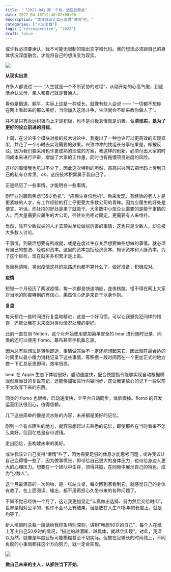 ```yaml
---
title: "「2022-04」第一个月，适应到释放"
date: 2022-04-16T12:40:02+08:00
description: "或许我该让自己变得“懒惰”些。"
categories: ["人生复盘"]
tags: ["retrospective", "2022"]
draft: false
---
```


或许我必须要承认，我不可能无限制的输出文字和代码。我的想法必须跟自己的身体状况深度融合，才能将自己的想法变为现实。

![](https://imagehost-cdn.frytea.com/images/2022/04/30/4F72C21D-F54C-425A-A9A6-1E7B4F97114Bf488b9d592da3281.jpg)

**从现实出发**

许多人都说过 —— “人生就是一个不断妥协的过程”，从刚开始的心高气傲，到逐渐承认父母、亲人和自己就是普通人。

看似是倒退、躺平，实际上这是一种成长。就像有些人会说 —— ”一切都不想你在网上看起来的那么美好，当你加入这场斗争，生活就会不断来教你做人了“。

并不是只有永远积极向上才是积极，也不是消极怠慢就是消极。**认清现实，是为了更好的设立前进的目标**。

上周，在讨论多个模块对接的技术讨论中，我提出了一种也许可以更高效的实现框架，并花了一个小时去实现需要的效果。兴致冲冲的找组长分享结果是，却被反驳。因为我们要采用也许更成熟的现成的方案，我这样的创新，必须付出大家的时间成本来进行评审，增加了大家的工作量，同时也有拖慢项目进度的风险。

这样的事情我也见过不少了，因此这次特别的坦然，高高兴兴回去把代码上传到自己的私有仓库里。ok，这份技术积累属于我自己了。


正是经历了一些事情，才能明白一些事情。

刚毕业时跟风焦虑“35岁危机”、“应届生身份危机”。后来发现，有经验的老人才是更紧缺的人才，有工作经验的打工仔更受大多数公司的青睐。因为应届生的好处是便宜、听话。而社招的好处是来了就能干。大多数中小型企业需要的是能干事情的人。而大量需要应届生的大公司，往往业务相对固定，更需要有人来维持。

当然，除开少数拔尖的人才去顶尖单位做些厉害的事情，这也只是少数人，却总被大多数人讨论。

干事情，到最后想要有所成就，或是在度过生存关后想要做些想做的事情。就必须有自己的想法、经验和资本。这里的资本包括经济资本、知识资本和人脉资本。为了这个目标，现在就多多积累才是上策。

当目标清晰，类似疫情这样的拦路虎也都不算什么了。做好准备，积极应对。

 **疫情**
 
短短一个月经历了两波疫情，每一次都是快速响应，连夜核酸。怪不得在网上大家对当地的防疫特别的有信心，果然信心还是来自于以身作则。

**复盘**

每天都花一些时间进行复盘和精进，这是一个好习惯。可以让我避免犯同样的错误，还能让我在未来面对类似情况处理的更好。

此前一直在用 Notion，这个月开始使用更加简单安全的 bear 进行随时记录，同类的还可以使用 flomo、幕布甚至手机备忘录。

因为总有些想法是转瞬即逝，事情做完后不一定还能想起来它，因此就在最合适的时间里以最小精力消耗记录下这些事情。等积攒一段时间再在一个更加正式的地方做一下汇总反思即可，效率很高。

bear 在 Apple 生态下体验很好，启动速度快，配合快捷指令能够实现自动根据模版创建当日的复盘笔记，还能够加密进行内容同步，这让我更放心的记下一些以前不太敢写下来的东西。

同类的 flomo 也很棒，启动速度快，全平台自动同步，体验很棒。flomo 的开发运营团队很用心，值得信赖。

几下这些简单的像是流水账的内容，未来都是美好的记忆。

刚到一个有点陌生的地方，就容易想起过去熟悉的记忆，即使那些在当时看来不怎么美好，但回忆总是自带滤镜。

走出回忆，去构建未来的美好。

或许我该让自己变得“懒惰”些了，因为需要足够的休息才能思考问题；或许我该让自己变得慢一些了，因为做事慌张，即带给自己更大的身体压力，也带给身边人更大的心理压力。想要在一个团队中生存，须得共振，在同频中展示自己的特色，成为“少数人”。

这个月最满意的一次购物，是一张站立桌，每次回到家看到它，就感觉自己的身体有救了。在上面阅读、输出，都不用再担心久坐带来的各种问题了。

不知不觉已经快一个月了，这让我更加坚定“认真做出选择、努力然后交给时间”，世界是相对公平的，也许不会马上有结果，但是放在人生70多年的长度上，就是均等了。

新人培训时总裁一段话给我印象特别深刻，讲到“畅想50岁的自己”，每个人在纸上写出自己50岁时的情况，“描述的越清晰、越具体，就越会实现”。对此，我深以为然。就像是年度目标可能模糊甚至不切实际。但放在足够长的时间线上，不同角度的小事情都往这个方向努力，就一定会实现。

![](https://imagehost-cdn.frytea.com/images/2022/04/30/74550642-51D7-473C-B88F-44B3704CF37Cc034b5d21895578a.jpg)

**做自己未来的主人，从抓住当下开始**。
